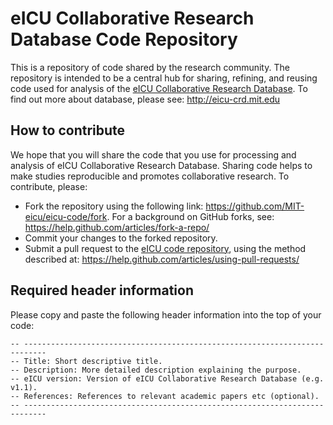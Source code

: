 # eICU Collaborative Research Database Code Repository

This is a repository of code shared by the research community. The repository is intended to be a central hub for sharing, refining, and reusing code used for analysis of the [eICU Collaborative Research Database](http://eicu-crd.mit.edu). To find out more about database, please see: http://eicu-crd.mit.edu

## How to contribute

We hope that you will share the code that you use for processing and analysis of eICU Collaborative Research Database. Sharing code helps to make studies reproducible and promotes collaborative research. To contribute, please:

- Fork the repository using the following link: https://github.com/MIT-eicu/eicu-code/fork. For a background on GitHub forks, see: https://help.github.com/articles/fork-a-repo/
- Commit your changes to the forked repository.
- Submit a pull request to the [eICU code repository](https://github.com/MIT-eicu/eicu-code), using the method described at: https://help.github.com/articles/using-pull-requests/

## Required header information

Please copy and paste the following header information into the top of your code:

```
-- ---------------------------------------------------------------------------    
-- Title: Short descriptive title.  
-- Description: More detailed description explaining the purpose.  
-- eICU version: Version of eICU Collaborative Research Database (e.g. v1.1).   
-- References: References to relevant academic papers etc (optional).  
-- ---------------------------------------------------------------------------   
```



